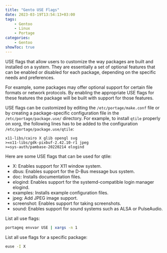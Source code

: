 ```yaml
---
title: "Gento USE Flags"
date: 2023-03-19T13:54:13+03:00
tags:
    - Gentoo
    - Linux
    - Portage
categories:
    - Gentoo
showToc: true
---
```


USE flags that allow users to customize the way packages 
are built and installed on a system. They are essentially 
a set of optional features that can be enabled or disabled 
for each package, depending on the specific needs and preferences.  

For example, some packages may offer optional support for 
certain file formats or network protocols. By enabling the 
appropriate USE flags for these features the package will be 
built with support for those features.  

USE flags can be customized by editing the `/etc/portage/make.conf` 
file or by creating a package-specific configuration file in the 
`/etc/portage/package.use/` directory. For example, to 
install `qtile` properly on xorg, the following lines has to 
be added to the configuration `/etc/portage/package.use/qtile`:
```
x11-libs/cairo X glib opengl svg
>=x11-libs/gdk-pixbuf-2.42.10-r1 jpeg
>=sys-auth/pambase-20220214 elogind
```  

Here are some USE flags that can be used for qtile:
* X: Enables support for X11 window system.
* dbus: Enables support for the D-Bus message bus system.
* doc: Installs documentation files.
* elogind: Enables support for the systemd-compatible login manager elogind.
* examples: Installs example configuration files.
* jpeg: Add JPEG image support.
* screenshot: Enables support for taking screenshots.
* sound: Enables support for sound systems such as ALSA or PulseAudio.


List all use flags:
```bash
portageq envvar USE | xargs -n 1
```  

List all use flags for a specific package:
```bash
euse -I X
```
